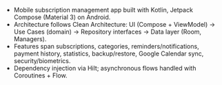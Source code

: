 - Mobile subscription management app built with Kotlin, Jetpack Compose (Material 3) on Android.
- Architecture follows Clean Architecture: UI (Compose + ViewModel) → Use Cases (domain) → Repository interfaces → Data layer (Room, Managers).
- Features span subscriptions, categories, reminders/notifications, payment history, statistics, backup/restore, Google Calendar sync, security/biometrics.
- Dependency injection via Hilt; asynchronous flows handled with Coroutines + Flow.